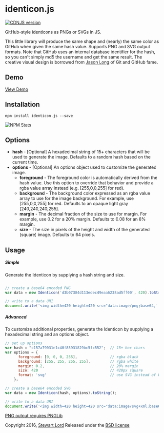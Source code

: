 identicon.js
============

[![CDNJS version](https://img.shields.io/cdnjs/v/identicon.js.svg)](https://cdnjs.com/libraries/identicon.js)

GitHub-style identicons as PNGs or SVGs in JS.

This little library will produce the same shape and (nearly) the same color as GitHub when given the same hash value. Supports PNG and SVG output formats. Note that GitHub uses an internal database identifier for the hash, so you can't simply md5 the username and get the same result. The creative visual design is borrowed from [Jason Long](http://twitter.com/jasonlong) of Git and GitHub fame.

Demo
----
[View Demo](https://rawgithub.com/stewartlord/identicon.js/master/demo.html)

Installation
-----
```
npm install identicon.js --save
```
[![NPM Stats](https://nodei.co/npm/identicon.js.png?downloads=true)](https://npmjs.org/package/identicon.js)

Options
----
* **hash** - [Optional] A hexadecimal string of 15+ characters that will be used to generate the image. Defaults to a random hash based on the current time.
* **options** - [Optional] An options object used to customize the generated image.
    * **foreground** - The foreground color is automatically derived from the hash value. Use this option to override that behavior and provide a rgba value array instead (e.g. [255,0,0,255] for red).
    * **background** - The background color expressed as an rgba value array to use for the image background. For example, use [255,0,0,255] for red. Defaults to an opaque light gray [240,240,240,255].
    * **margin** - The decimal fraction of the size to use for margin. For example, use 0.2 for a 20% margin. Defaults to 0.08 for an 8% margin.
    * **size** - The size in pixels of the height and width of the generated (square) image. Defaults to 64 pixels.

Usage
-----

##### Simple
Generate the Identicon by supplying a hash string and size.
```js

// create a base64 encoded PNG
var data = new Identicon('d3b07384d113edec49eaa6238ad5ff00', 420).toString();

// write to a data URI
document.write('<img width=420 height=420 src="data:image/png;base64,' + data + '">');
```

##### Advanced
To customize additional properties, generate the Identicon by supplying a hexadecimal string and an options object.
```js
// set up options
var hash = "c157a79031e1c40f85931829bc5fc552";  // 15+ hex chars
var options = {
      foreground: [0, 0, 0, 255],               // rgba black
      background: [255, 255, 255, 255],         // rgba white
      margin: 0.2,                              // 20% margin
      size: 420                                 // 420px square
      format: 'svg'                             // use SVG instead of PNG
    };

// create a base64 encoded SVG
var data = new Identicon(hash, options).toString();

// write to a data URI
document.write('<img width=420 height=420 src="data:image/svg+xml;base64,' + data + '">');
```


[PNG output requires PNGLib](http://www.xarg.org/download/pnglib.js)

Copyright 2016, [Stewart Lord](http://twitter.com/stewartlord)
Released under the [BSD license](http://www.opensource.org/licenses/bsd-license.php)
